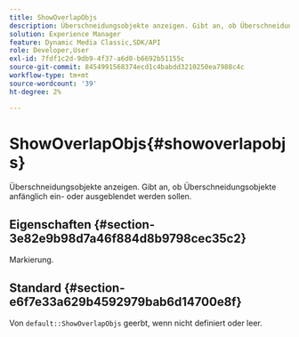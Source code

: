 ```yaml
---
title: ShowOverlapObjs
description: Überschneidungsobjekte anzeigen. Gibt an, ob Überschneidungsobjekte anfänglich ein- oder ausgeblendet werden sollen.
solution: Experience Manager
feature: Dynamic Media Classic,SDK/API
role: Developer,User
exl-id: 7fdf1c2d-9db9-4f37-a6d0-b6692b51155c
source-git-commit: 8454991568374ecd1c4babdd3210250ea7988c4c
workflow-type: tm+mt
source-wordcount: '39'
ht-degree: 2%

---
```


# ShowOverlapObjs{#showoverlapobjs}

Überschneidungsobjekte anzeigen. Gibt an, ob Überschneidungsobjekte anfänglich ein- oder ausgeblendet werden sollen.

## Eigenschaften {#section-3e82e9b98d7a46f884d8b9798cec35c2}

Markierung.

## Standard {#section-e6f7e33a629b4592979bab6d14700e8f}

Von `default::ShowOverlapObjs` geerbt, wenn nicht definiert oder leer.
